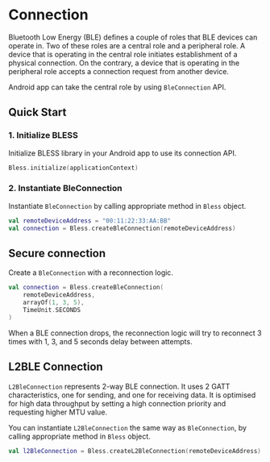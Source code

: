 # Connection

Bluetooth Low Energy (BLE) defines a couple of roles that BLE devices can operate in. Two of these roles are a central role and a peripheral role. A device that is operating in the central role initiates establishment of a physical connection. On the contrary, a device that is operating in the peripheral role accepts a connection request from another device.

Android app can take the central role by using `BleConnection` API.

## Quick Start

### 1. Initialize BLESS

Initialize BLESS library in your Android app to use its connection API.

```Kotlin
Bless.initialize(applicationContext)
```

### 2. Instantiate BleConnection

Instantiate `BleConnection` by calling appropriate method in `Bless` object.

```Kotlin
val remoteDeviceAddress = "00:11:22:33:AA:BB"
val connection = Bless.createBleConnection(remoteDeviceAddress)
```

## Secure connection

Create a `BleConnection` with a reconnection logic.

```Kotlin
val connection = Bless.createBleConnection(
    remoteDeviceAddress, 
    arrayOf(1, 3, 5), 
    TimeUnit.SECONDS
)
```

When a BLE connection drops, the reconnection logic will try to reconnect 3 times with 1, 3, and 5 seconds delay between attempts.

## L2BLE Connection

`L2BleConnection` represents 2-way BLE connection. It uses 2 GATT characteristics, one for sending, and one for receiving data. It is optimised for high data throughput by setting a high connection priority and requesting higher MTU value.

You can instantiate `L2BleConnection` the same way as `BleConnection`, by calling appropriate method in `Bless` object.

```Kotlin
val l2BleConnection = Bless.createL2BleConnection(remoteDeviceAddress)
```
